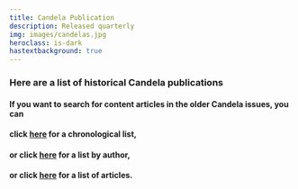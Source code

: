 ```yaml
---
title: Candela Publication
description: Released quarterly
img: images/candelas.jpg
heroclass: is-dark
hastextbackground: true
---
```


### Here are a list of historical Candela publications

#### If you want to search for content articles in the older Candela issues, you can
#### click [here](https://static.swedenborg.com.au/pdf/candela_index_chronological.pdf) for a chronological list,
#### or click [here](https://static.swedenborg.com.au/pdf/candela_index_author.pdf) for a list by author,
#### or click [here](https://static.swedenborg.com.au/pdf/candela_index_article.pdf) for a list of articles.
